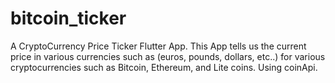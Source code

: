 # bitcoin_ticker

A CryptoCurrency Price Ticker Flutter App.
This App tells us the current price in various currencies such as (euros, pounds, dollars, etc..)
for various cryptocurrencies such as Bitcoin, Ethereum, and Lite coins. Using coinApi.
